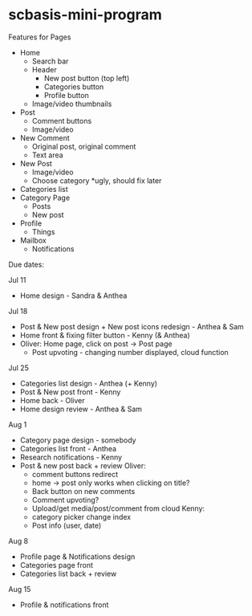 # scbasis-mini-program

Features for Pages
- Home
    - Search bar
    - Header
        - New post button (top left)
        - Categories button
        - Profile button
    - Image/video thumbnails
- Post
    - Comment buttons
    - Image/video
- New Comment
    - Original post, original comment
    - Text area
- New Post
    - Image/video
    - Choose category *ugly, should fix later
- Categories list
- Category Page
    - Posts
    - New post
- Profile
    - Things
- Mailbox
    - Notifications


Due dates:

Jul 11
- Home design - Sandra & Anthea

Jul 18
- Post & New post design + New post icons redesign - Anthea & Sam
- Home front & fixing filter button - Kenny (& Anthea)
- Oliver: Home page, click on post -> Post page
    - Post upvoting - changing number displayed, cloud function


Jul 25
- Categories list design - Anthea (+ Kenny)
- Post & New post front - Kenny
- Home back - Oliver
- Home design review - Anthea & Sam

Aug 1
- Category page design - somebody
- Categories list front - Anthea
- Research notifications - Kenny
- Post & new post back + review
Oliver:
    - comment buttons redirect
    - home -> post only works when clicking on title?
    - Back button on new comments
    - Comment upvoting?
    - Upload/get media/post/comment from cloud
    Kenny:
    - category picker change index
    - Post info (user, date)

Aug 8
- Profile page & Notifications design
- Categories page front
- Categories list back + review

Aug 15
- Profile & notifications front